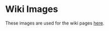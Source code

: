 # Wiki Images

These images are used for the wiki pages [here](https://github.com/xflex/xflex/wiki).
